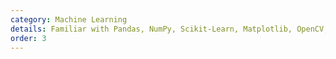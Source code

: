 ```yaml
---
category: Machine Learning
details: Familiar with Pandas, NumPy, Scikit-Learn, Matplotlib, OpenCV, Keras, TensorFlow, PyTorch, and fundamental topics such as classification, clustering, reinforcement learning, and neural networks
order: 3
---
```

